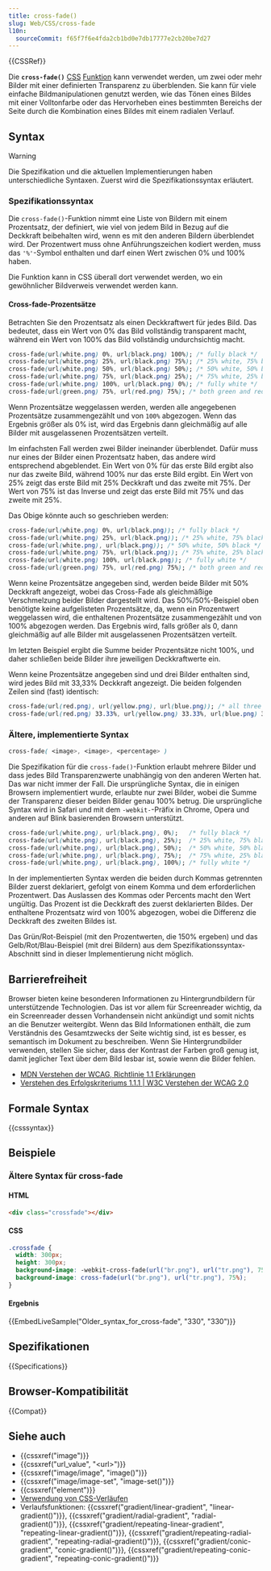 ```yaml
---
title: cross-fade()
slug: Web/CSS/cross-fade
l10n:
  sourceCommit: f65f7f6e4fda2cb1bd0e7db17777e2cb20be7d27
---
```


{{CSSRef}}

Die **`cross-fade()`** [CSS](/de/docs/Web/CSS) [Funktion](/de/docs/Web/CSS/CSS_Values_and_Units/CSS_Value_Functions) kann verwendet werden, um zwei oder mehr Bilder mit einer definierten Transparenz zu überblenden.
Sie kann für viele einfache Bildmanipulationen genutzt werden, wie das Tönen eines Bildes mit einer Volltonfarbe oder das Hervorheben eines bestimmten Bereichs der Seite durch die Kombination eines Bildes mit einem radialen Verlauf.

## Syntax

> [!WARNING]
> Die Spezifikation und die aktuellen Implementierungen haben unterschiedliche Syntaxen.
> Zuerst wird die Spezifikationssyntax erläutert.

### Spezifikationssyntax

Die `cross-fade()`-Funktion nimmt eine Liste von Bildern mit einem Prozentsatz, der definiert, wie viel von jedem Bild in Bezug auf die Deckkraft beibehalten wird, wenn es mit den anderen Bildern überblendet wird. Der Prozentwert muss ohne Anführungszeichen kodiert werden, muss das `'%'`-Symbol enthalten und darf einen Wert zwischen 0% und 100% haben.

Die Funktion kann in CSS überall dort verwendet werden, wo ein gewöhnlicher Bildverweis verwendet werden kann.

#### Cross-fade-Prozentsätze

Betrachten Sie den Prozentsatz als einen Deckkraftwert für jedes Bild. Das bedeutet, dass ein Wert von 0% das Bild vollständig transparent macht, während ein Wert von 100% das Bild vollständig undurchsichtig macht.

```css
cross-fade(url(white.png) 0%, url(black.png) 100%); /* fully black */
cross-fade(url(white.png) 25%, url(black.png) 75%); /* 25% white, 75% black */
cross-fade(url(white.png) 50%, url(black.png) 50%); /* 50% white, 50% black */
cross-fade(url(white.png) 75%, url(black.png) 25%); /* 75% white, 25% black */
cross-fade(url(white.png) 100%, url(black.png) 0%); /* fully white */
cross-fade(url(green.png) 75%, url(red.png) 75%); /* both green and red at 75% */
```

Wenn Prozentsätze weggelassen werden, werden alle angegebenen Prozentsätze zusammengezählt und von `100%` abgezogen. Wenn das Ergebnis größer als 0% ist, wird das Ergebnis dann gleichmäßig auf alle Bilder mit ausgelassenen Prozentsätzen verteilt.

Im einfachsten Fall werden zwei Bilder ineinander überblendet. Dafür muss nur eines der Bilder einen Prozentsatz haben, das andere wird entsprechend abgeblendet. Ein Wert von 0% für das erste Bild ergibt also nur das zweite Bild, während 100% nur das erste Bild ergibt. Ein Wert von 25% zeigt das erste Bild mit 25% Deckkraft und das zweite mit 75%. Der Wert von 75% ist das Inverse und zeigt das erste Bild mit 75% und das zweite mit 25%.

Das Obige könnte auch so geschrieben werden:

```css
cross-fade(url(white.png) 0%, url(black.png)); /* fully black */
cross-fade(url(white.png) 25%, url(black.png)); /* 25% white, 75% black */
cross-fade(url(white.png), url(black.png)); /* 50% white, 50% black */
cross-fade(url(white.png) 75%, url(black.png)); /* 75% white, 25% black */
cross-fade(url(white.png) 100%, url(black.png)); /* fully white */
cross-fade(url(green.png) 75%, url(red.png) 75%); /* both green and red at 75% */
```

Wenn keine Prozentsätze angegeben sind, werden beide Bilder mit 50% Deckkraft angezeigt, wobei das Cross-Fade als gleichmäßige Verschmelzung beider Bilder dargestellt wird. Das 50%/50%-Beispiel oben benötigte keine aufgelisteten Prozentsätze, da, wenn ein Prozentwert weggelassen wird, die enthaltenen Prozentsätze zusammengezählt und von 100% abgezogen werden. Das Ergebnis wird, falls größer als 0, dann gleichmäßig auf alle Bilder mit ausgelassenen Prozentsätzen verteilt.

Im letzten Beispiel ergibt die Summe beider Prozentsätze nicht 100%, und daher schließen beide Bilder ihre jeweiligen Deckkraftwerte ein.

Wenn keine Prozentsätze angegeben sind und drei Bilder enthalten sind, wird jedes Bild mit 33,33% Deckkraft angezeigt. Die beiden folgenden Zeilen sind (fast) identisch:

```css
cross-fade(url(red.png), url(yellow.png), url(blue.png)); /* all three will be 33.3333% opaque */
cross-fade(url(red.png) 33.33%, url(yellow.png) 33.33%, url(blue.png) 33.33%);
```

### Ältere, implementierte Syntax

```css
cross-fade( <image>, <image>, <percentage> )
```

Die Spezifikation für die `cross-fade()`-Funktion erlaubt mehrere Bilder und dass jedes Bild Transparenzwerte unabhängig von den anderen Werten hat. Das war nicht immer der Fall. Die ursprüngliche Syntax, die in einigen Browsern implementiert wurde, erlaubte nur zwei Bilder, wobei die Summe der Transparenz dieser beiden Bilder genau 100% betrug. Die ursprüngliche Syntax wird in Safari und mit dem `-webkit-`-Präfix in Chrome, Opera und anderen auf Blink basierenden Browsern unterstützt.

```css
cross-fade(url(white.png), url(black.png), 0%);   /* fully black */
cross-fade(url(white.png), url(black.png), 25%);  /* 25% white, 75% black */
cross-fade(url(white.png), url(black.png), 50%);  /* 50% white, 50% black */
cross-fade(url(white.png), url(black.png), 75%);  /* 75% white, 25% black */
cross-fade(url(white.png), url(black.png), 100%); /* fully white */
```

In der implementierten Syntax werden die beiden durch Kommas getrennten Bilder zuerst deklariert, gefolgt von einem Komma und dem erforderlichen Prozentwert. Das Auslassen des Kommas oder Percents macht den Wert ungültig. Das Prozent ist die Deckkraft des zuerst deklarierten Bildes. Der enthaltene Prozentsatz wird von 100% abgezogen, wobei die Differenz die Deckkraft des zweiten Bildes ist.

Das Grün/Rot-Beispiel (mit den Prozentwerten, die 150% ergeben) und das Gelb/Rot/Blau-Beispiel (mit drei Bildern) aus dem Spezifikationssyntax-Abschnitt sind in dieser Implementierung nicht möglich.

## Barrierefreiheit

Browser bieten keine besonderen Informationen zu Hintergrundbildern für unterstützende Technologien. Das ist vor allem für Screenreader wichtig, da ein Screenreader dessen Vorhandensein nicht ankündigt und somit nichts an die Benutzer weitergibt. Wenn das Bild Informationen enthält, die zum Verständnis des Gesamtzwecks der Seite wichtig sind, ist es besser, es semantisch im Dokument zu beschreiben. Wenn Sie Hintergrundbilder verwenden, stellen Sie sicher, dass der Kontrast der Farben groß genug ist, damit jeglicher Text über dem Bild lesbar ist, sowie wenn die Bilder fehlen.

- [MDN Verstehen der WCAG, Richtlinie 1.1 Erklärungen](/de/docs/Web/Accessibility/Guides/Understanding_WCAG/Perceivable#guideline_1.1_—_providing_text_alternatives_for_non-text_content)
- [Verstehen des Erfolgskriteriums 1.1.1 | W3C Verstehen der WCAG 2.0](https://www.w3.org/TR/UNDERSTANDING-WCAG20/text-equiv-all.html)

## Formale Syntax

{{csssyntax}}

## Beispiele

### Ältere Syntax für cross-fade

#### HTML

```html
<div class="crossfade"></div>
```

#### CSS

```css
.crossfade {
  width: 300px;
  height: 300px;
  background-image: -webkit-cross-fade(url("br.png"), url("tr.png"), 75%);
  background-image: cross-fade(url("br.png"), url("tr.png"), 75%);
}
```

#### Ergebnis

{{EmbedLiveSample("Older_syntax_for_cross-fade", "330", "330")}}

## Spezifikationen

{{Specifications}}

## Browser-Kompatibilität

{{Compat}}

## Siehe auch

- {{cssxref("image")}}
- {{cssxref("url_value", "&lt;url&gt;")}}
- {{cssxref("image/image", "image()")}}
- {{cssxref("image/image-set", "image-set()")}}
- {{cssxref("element")}}
- [Verwendung von CSS-Verläufen](/de/docs/Web/CSS/CSS_images/Using_CSS_gradients)
- Verlaufsfunktionen: {{cssxref("gradient/linear-gradient", "linear-gradient()")}}, {{cssxref("gradient/radial-gradient", "radial-gradient()")}}, {{cssxref("gradient/repeating-linear-gradient", "repeating-linear-gradient()")}}, {{cssxref("gradient/repeating-radial-gradient", "repeating-radial-gradient()")}}, {{cssxref("gradient/conic-gradient", "conic-gradient()")}}, {{cssxref("gradient/repeating-conic-gradient", "repeating-conic-gradient()")}}
